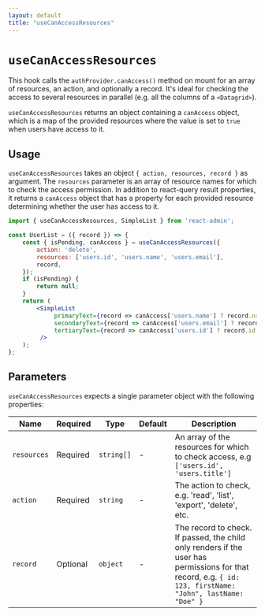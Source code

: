 ```yaml
---
layout: default
title: "useCanAccessResources"
---
```


# `useCanAccessResources`

This hook calls the `authProvider.canAccess()` method on mount for an array of resources, an action, and optionally a record. It's ideal for checking the access to several resources in parallel (e.g. all the columns of a `<Datagrid>`). 

`useCanAccessResources` returns an object containing a `canAccess` object, which is a map of the provided resources where the value is set to `true` when users have access to it. 

## Usage

`useCanAccessResources` takes an object `{ action, resources, record }` as argument. The `resources` parameter is an array of resource names for which to check the access permission. In addition to react-query result properties, it returns a `canAccess` object that has a property for each provided resource determining whether the user has access to it.

```jsx
import { useCanAccessResources, SimpleList } from 'react-admin';

const UserList = ({ record }) => {
    const { isPending, canAccess } = useCanAccessResources({
        action: 'delete',
        resources: ['users.id', 'users.name', 'users.email'],
        record,
    });
    if (isPending) {
        return null;
    }
    return (
        <SimpleList
             primaryText={record => canAccess['users.name'] ? record.name : ''}
             secondaryText={record => canAccess['users.email'] ? record.email : ''}
             tertiaryText={record => canAccess['users.id'] ? record.id : ''}
         />
    );
};
```

## Parameters

`useCanAccessResources` expects a single parameter object with the following properties:

| Name | Required | Type | Default | Description |
| --- | --- | --- | --- | --- |
| `resources` | Required | `string[]` | - | An array of the resources for which to check access, e.g `['users.id', 'users.title']` |
| `action` | Required | `string` | - | The action to check, e.g. 'read', 'list', 'export', 'delete', etc. |
| `record` | Optional | `object` | - | The record to check. If passed, the child only renders if the user has permissions for that record, e.g. `{ id: 123, firstName: "John", lastName: "Doe" }` |

